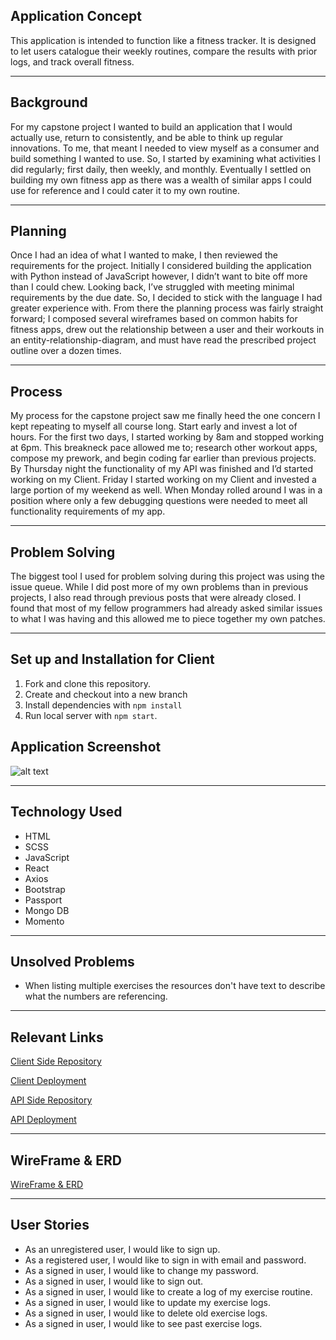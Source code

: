 ## Application Concept


This application is intended to function like a fitness tracker. It is designed
to let users catalogue their weekly routines, compare the results with prior logs,
and track overall fitness.

--------

## Background

For my capstone project I wanted to build an application that I would actually use, return to consistently, and be able to think up regular innovations. To me, that meant I needed to view myself as a consumer and build something I wanted to use. So, I started by examining what activities I did regularly; first daily, then weekly, and monthly. Eventually I settled on building my own fitness app as there was a wealth of similar apps I could use for reference and I could cater it to my own routine.

----------

## Planning

Once I had an idea of what I wanted to make, I then reviewed the requirements for the project. Initially I considered building the application with Python instead of JavaScript however, I didn’t want to bite off more than I could chew. Looking back, I’ve struggled with meeting minimal requirements by the due date. So, I decided to stick with the language I had greater experience with. From there the planning process was fairly straight forward; I composed several wireframes based on common habits for fitness apps, drew out the relationship between a user and their workouts in an entity-relationship-diagram, and must have read the prescribed project outline over a dozen times.

-----------

## Process

My process for the capstone project saw me finally heed the one concern I kept repeating to myself all course long. Start early and invest a lot of hours. For the first two days, I started working by 8am and stopped working at 6pm. This breakneck pace allowed me to; research other workout apps, compose my prework, and begin coding far earlier than previous projects. By Thursday night the functionality of my API was finished and I’d started working on my Client. Friday I started working on my Client and invested a large portion of my weekend as well. When Monday rolled around I was in a position where only a few debugging questions were needed to meet all functionality requirements of my app.

-----------

## Problem Solving

The biggest tool I used for problem solving during this project was using the issue queue. While I did post more of my own problems than in previous projects, I also read through previous posts that were already closed. I found that most of my fellow programmers had already asked similar issues to what I was having and this allowed me to piece together my own patches.

-------------

## Set up and Installation for Client

  1) Fork and clone this repository.
  2) Create and checkout into a new branch
  3) Install dependencies with `npm install`
  4) Run local server with `npm start`.

## Application Screenshot

![alt text](https://i.imgur.com/9lO5pmC.png "Adding a workout")

---------

## Technology Used


* HTML
* SCSS
* JavaScript
* React
* Axios
* Bootstrap
* Passport
* Mongo DB
* Momento

---------

## Unsolved Problems


* When listing multiple exercises the resources don't have text to describe what the numbers are referencing.

----------

## Relevant Links


[Client Side Repository](https://github.com/Dave-92-stack/Exercise-Client)

[Client Deployment](https://dave-92-stack.github.io/exercise-client/)

[API Side Repository](https://github.com/Dave-92-stack/Exercise-API)

[API Deployment](https://whispering-retreat-24051.herokuapp.com/)

--------

## WireFrame & ERD


[WireFrame & ERD](https://imgur.com/a/2OUY15k)

--------

## User Stories


* As an unregistered user, I would like to sign up.
* As a registered user, I would like to sign in with email and password.
* As a signed in user, I would like to change my password.
* As a signed in user, I would like to sign out.
* As a signed in user, I would like to create a log of my exercise routine.
* As a signed in user, I would like to update my exercise logs.
* As a signed in user, I would like to delete old exercise logs.
* As a signed in user, I would like to see past exercise logs.

